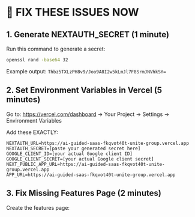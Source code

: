 # 🚨 FIX THESE ISSUES NOW

## 1. Generate NEXTAUTH_SECRET (1 minute)

Run this command to generate a secret:
```bash
openssl rand -base64 32
```

Example output: `Thbz5TXLzPH8v9/Joo9A8I2w5kLmJl7F8SrmJNVhkSY=`

## 2. Set Environment Variables in Vercel (5 minutes)

Go to: https://vercel.com/dashboard → Your Project → Settings → Environment Variables

Add these EXACTLY:

```env
NEXTAUTH_URL=https://ai-guided-saas-fkqvot40t-unite-group.vercel.app
NEXTAUTH_SECRET=[paste your generated secret here]
GOOGLE_CLIENT_ID=[your actual Google client ID]
GOOGLE_CLIENT_SECRET=[your actual Google client secret]
NEXT_PUBLIC_APP_URL=https://ai-guided-saas-fkqvot40t-unite-group.vercel.app
APP_URL=https://ai-guided-saas-fkqvot40t-unite-group.vercel.app
```

## 3. Fix Missing Features Page (2 minutes)

Create the features page: